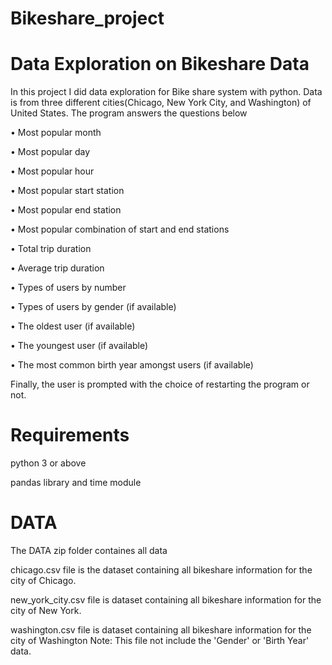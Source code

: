 # Bikeshare_project
# Data Exploration on Bikeshare Data
In this project I did data exploration for Bike share system with python. Data is from three different cities(Chicago, New York City, and Washington) of United States. The program answers the questions below

• Most popular month

• Most popular day

• Most popular hour

• Most popular start station

• Most popular end station

• Most popular combination of start and end stations

• Total trip duration

• Average trip duration

• Types of users by number

• Types of users by gender (if available)

• The oldest user (if available)

• The youngest user (if available)

• The most common birth year amongst users (if available)

Finally, the user is prompted with the choice of restarting the program or not.
# Requirements
python 3 or above

pandas library and time module
# DATA
The DATA zip folder containes all data

chicago.csv file is the dataset containing all bikeshare information for the city of Chicago.

new_york_city.csv file is dataset containing all bikeshare information for the city of New York.

washington.csv file is dataset containing all bikeshare information for the city of Washington  Note: This file not include the 'Gender' or 'Birth Year' data.
